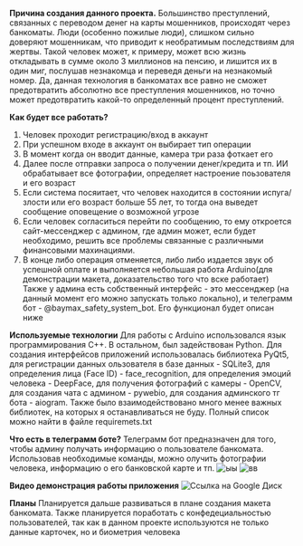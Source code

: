 **Причина создания данного проекта.** 
Большинство преступлений, связанных с переводом денег на карты мошенников, происходят через банкоматы. Люди (особенно пожилые люди), слишком сильно доверяют мошенникам, что приводит к необратимым последствиям для жертвы. Такой человек может, к примеру, 
может всю жизнь откладывать в сумме около 3 миллионов на пенсию, и лишится их в один миг, послушав незнакомца и переведя деньги на незнакомый номер. Да, данная технология в банкоматах все равно не сможет предотвратить абсолютно все преступления мошенников, 
но точно может предотвратить какой-то определенный процент преступлений. 

**Как будет все работать?** 
1. Человек проходит регистрацию/вход в аккаунт
2. При успешном входе в аккаунт он выбирает тип операции
3. В момент когда он вводит данные, камера три раза фоткает его
4. Далее после отправки запроса о получении денег/кредита и тп. ИИ обрабатывает все фотографии, определяет настроение поьзователя и его возраст
5. Если система посяитает, что человек находится в состоянии испуга/злости или его возраст больше 55 лет, то тогда она выведет сообщение оповещение о возможной угрозе
6. Если человек согласиться перейти по сообщению, то ему откроется сайт-мессенджер с админом, где админ может, если будет необходимо, решить все проблемы связанные с различными финансовыми махинациями.
7. В конце либо операция отменяется, либо либо издается звук об успешной оплате и выполняется небольшая работа Arduino(для демонстрации макета, доказательство того что вске работает)
Также у админа есть собственный интерфейс - это мессенджер (на данный момент его можно запускать только локально), и телеграмм бот - @baymax_safety_system_bot. Его функционал будет описан ниже

**Используемые технологии** 
Для работы с Arduino использовался язык программирования C++. В остальном, был задействован Python. Для создания интерфейсов приложений использовалась библиотека PyQt5, 
для регистрации данных ользователя в базе данных - SQLite3, для определения лица (Face ID) - face_recognition, для определения эмоций человека - DeepFace, для получения фотографий с камеры - OpenCV, 
для создания чата с админом - pywebio, для создания админского тг бота - aiogram. Также было взаимодействовано много менее важных библиотек, на которых я останавливаться не буду. Полный список 
можно найти в файле requiremets.txt 

**Что есть в телеграмм боте?** 
Телеграмм бот предназначен для того, чтобы админу получать информацию о пользователе банкомата. Использовав необходимые команды, можно олучить фотографии человека, информацию о его банковской карте и тп. 
![ыы](https://github.com/amirgar/BayMaxSafetySistem/assets/81811152/fb4079d0-0f1e-4193-b8da-e0623d737dc1)
![вв](https://github.com/amirgar/BayMaxSafetySistem/assets/81811152/c9fd6069-77d2-461d-ad10-2a9ffb356bb4)

**Видео демонстрация работы приложения**
![Ссылка на Google Диск](https://drive.google.com/file/d/1se_vj4-0hR_YknHW1DipvOY1Z1nyFdAZ/view?usp=sharing)

**Планы** 
Планируется дальше развиваться в плане создания макета банкомата. Также планируется поработать с конфедециальностью пользователей, так как в данном проекте используются не только данные карточек, но и биометрия человека

